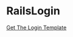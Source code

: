 RailsLogin
=============================
<a href="https://bootsnipp.com/snippets/vl4R7">Get The Login Template</a><br>
<br>
